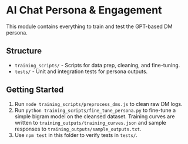 # AI Chat Persona & Engagement

This module contains everything to train and test the GPT-based DM persona.

## Structure
- `training_scripts/` - Scripts for data prep, cleaning, and fine-tuning.
- `tests/` - Unit and integration tests for persona outputs.

## Getting Started
1. Run `node training_scripts/preprocess_dms.js` to clean raw DM logs.
2. Run `python training_scripts/fine_tune_persona.py` to fine-tune a simple
   bigram model on the cleansed dataset. Training curves are written to
   `training_outputs/training_curves.json` and sample responses to
   `training_outputs/sample_outputs.txt`.
3. Use `npm test` in this folder to verify tests in `tests/`.
